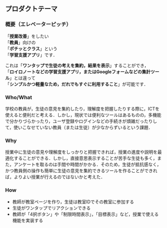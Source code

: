 ## プロダクトテーマ
### 概要（エレベーターピッチ）
「**授業改善**」をしたい  
「**教員**」向けの  
「**ポチッとクラス**」という  
「**学習支援アプリ**」です．  

これは「**ワンタップで生徒の考えを集約，結果を表示**」することができ，  
「**ロイロノートなどの学習支援アプリ，またはGoogleフォームなどの集計ツール**」とは違って  
「**シンプルかつ軽量なため，だれでもすぐに利用すること**」が可能です．

### Who/What
学校の教員が，生徒の意見を集約したり，理解度を把握したりする際に，ICTを使えると便利だと考える．しかし，現状では便利なツールはあるものの，多機能で分かりづらかったり，ユーザ登録やログインなどの手続きが煩雑だったりして，使いこなせていない教員（または生徒）が少なからずいるという課題．

### Why
授業中に生徒の意見や理解度をしっかりと把握できれば，授業の進度や説明を最適化することができる．しかし，直接意思表示することが苦手な生徒も多く，また，アンケートを取るのは手間や時間がかかる．そのため，生徒が抵抗感なく，かつ教員側の操作も簡単に生徒の意見を集約できるツールを作ることができれば，よりよい授業が行えるのではないかと考えた．

### How
- 教師が教室ページを作り，生徒は教室IDでその教室に参加する
- 生徒がワンタップでリアクションできる
- 教師が「4択ボタン」や「制限時間表示」，「目標表示」など，授業で使える機能を実装する